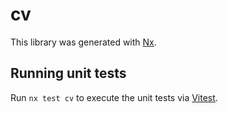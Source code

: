 # cv

This library was generated with [Nx](https://nx.dev).

## Running unit tests

Run `nx test cv` to execute the unit tests via [Vitest](https://vitest.dev/).
